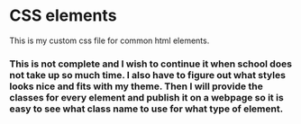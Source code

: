 # CSS elements

This is my custom css file for common html elements.

### This is not complete and I wish to continue it when school does not take up so much time. I also have to figure out what styles looks nice and fits with my theme. Then I will provide the classes for every element and publish it on a webpage so it is easy to see what class name to use for what type of element.
